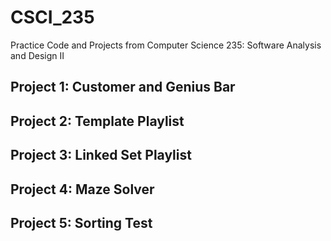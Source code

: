 # CSCI_235
Practice Code and Projects from Computer Science 235: Software Analysis and Design II 

## Project 1: Customer and Genius Bar

## Project 2: Template Playlist

## Project 3: Linked Set Playlist 

## Project 4: Maze Solver 

## Project 5: Sorting Test

